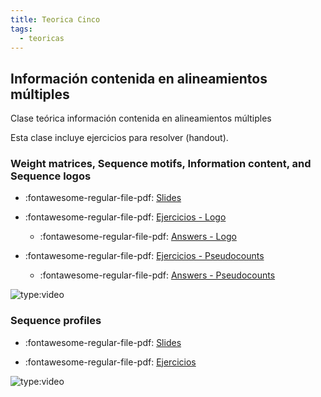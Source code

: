 ```yaml
---
title: Teorica Cinco
tags: 
  - teoricas
---
```


## Información contenida en alineamientos múltiples

 Clase teórica información contenida en alineamientos múltiples

 Esta clase incluye ejercicios para resolver (handout).

### Weight matrices, Sequence motifs, Information content, and Sequence logos

* :fontawesome-regular-file-pdf: [Slides](./files/PSSM_SeqProf_2020.pdf)

* :fontawesome-regular-file-pdf: [Ejercicios - Logo](./files/Ex_Logo.pdf)

    * :fontawesome-regular-file-pdf: [Answers - Logo](./files/Ex_Logo_ans.pdf)

* :fontawesome-regular-file-pdf: [Ejercicios - Pseudocounts](./files/Estimationofpseudocounts_2010.pdf)

    * :fontawesome-regular-file-pdf: [Answers - Pseudocounts](./files/Estimationofpseudocounts_2010.pdf)

![type:video](https://www.youtube.com/embed/2f_ZSic28ko)

### Sequence profiles

* :fontawesome-regular-file-pdf: [Slides](./files/SeqProf_2020.pdf)

* :fontawesome-regular-file-pdf: [Ejercicios](./files/Psi_blast_ex.pdf)

![type:video](https://www.youtube.com/embed/ZWxALGN_400)

 <!--
![type:video]()

-->